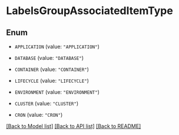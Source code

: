 # LabelsGroupAssociatedItemType

## Enum


* `APPLICATION` (value: `"APPLICATION"`)

* `DATABASE` (value: `"DATABASE"`)

* `CONTAINER` (value: `"CONTAINER"`)

* `LIFECYCLE` (value: `"LIFECYCLE"`)

* `ENVIRONMENT` (value: `"ENVIRONMENT"`)

* `CLUSTER` (value: `"CLUSTER"`)

* `CRON` (value: `"CRON"`)


[[Back to Model list]](../README.md#documentation-for-models) [[Back to API list]](../README.md#documentation-for-api-endpoints) [[Back to README]](../README.md)


